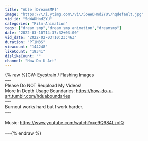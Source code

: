 ```yaml
---
title: "Able [DreamSMP]"
image: "https:\/\/i.ytimg.com\/vi\/5oWWDHnd2YU\/hqdefault.jpg"
vid_id: "5oWWDHnd2YU"
categories: "Film-Animation"
tags: ["dream smp","dream smp animation","dreamsmp"]
date: "2022-03-10T14:37:32+03:00"
vid_date: "2022-02-03T10:23:46Z"
duration: "PT1M3S"
viewcount: "144248"
likeCount: "19341"
dislikeCount: ""
channel: "How Do U Art"
---
```

{% raw %}CW: Eyestrain / Flashing Images<br />---<br />Please Do NOT Reupload My Videos!<br />More In Depth Usage Boundaries: <a rel="nofollow" target="blank" href="https://how-do-u-art.tumblr.com/hduaboundaries">https://how-do-u-art.tumblr.com/hduaboundaries</a><br />---<br />Burnout works hard but I work harder.<br />---<br /><br />Music: <a rel="nofollow" target="blank" href="https://www.youtube.com/watch?v=e9Q984LzoIQ">https://www.youtube.com/watch?v=e9Q984LzoIQ</a><br /><br />---{% endraw %}
